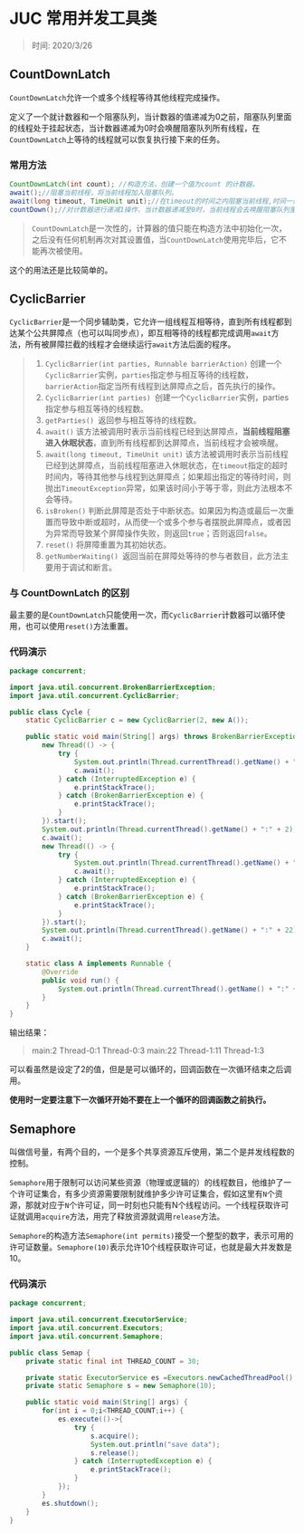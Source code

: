 # JUC 常用并发工具类

> 时间: 2020/3/26

## CountDownLatch

`CountDownLatch`允许一个或多个线程等待其他线程完成操作。

定义了一个就计数器和一个阻塞队列，当计数器的值递减为0之前，阻塞队列里面的线程处于挂起状态，当计数器递减为0时会唤醒阻塞队列所有线程，在`CountDownLatch`上等待的线程就可以恢复执行接下来的任务。

### 常用方法

```java
CountDownLatch(int count); //构造方法，创建一个值为count 的计数器。
await();//阻塞当前线程，将当前线程加入阻塞队列。
await(long timeout, TimeUnit unit);//在timeout的时间之内阻塞当前线程,时间一过则当前线程可以执行，
countDown();//对计数器进行递减1操作，当计数器递减至0时，当前线程会去唤醒阻塞队列里的所有线程。
```



> `CountDownLatch`是一次性的，计算器的值只能在构造方法中初始化一次，之后没有任何机制再次对其设置值，当`CountDownLatch`使用完毕后，它不能再次被使用。

这个的用法还是比较简单的。

## CyclicBarrier

`CyclicBarrier`是一个同步辅助类，它允许一组线程互相等待，直到所有线程都到达某个公共屏障点（也可以叫同步点），即互相等待的线程都完成调用`await`方法，所有被屏障拦截的线程才会继续运行`await`方法后面的程序。

> 1. `CyclicBarrier(int parties, Runnable barrierAction)` 创建一个`CyclicBarrier`实例，`parties`指定参与相互等待的线程数，`barrierAction`指定当所有线程到达屏障点之后，首先执行的操作。
> 2. `CyclicBarrier(int parties) `创建一个`CyclicBarrier`实例，parties指定参与相互等待的线程数。
> 3. `getParties() `返回参与相互等待的线程数。
> 4. `await()` 该方法被调用时表示当前线程已经到达屏障点，**当前线程阻塞进入休眠状态**，直到所有线程都到达屏障点，当前线程才会被唤醒。
> 5. `await(long timeout, TimeUnit unit)` 该方法被调用时表示当前线程已经到达屏障点，当前线程阻塞进入休眠状态，在`timeout`指定的超时时间内，等待其他参与线程到达屏障点；如果超出指定的等待时间，则抛出`TimeoutException`异常，如果该时间小于等于零，则此方法根本不会等待。
> 6. `isBroken()` 判断此屏障是否处于中断状态。如果因为构造或最后一次重置而导致中断或超时，从而使一个或多个参与者摆脱此屏障点，或者因为异常而导致某个屏障操作失败，则返回`true`；否则返回`false`。
> 7. `reset()` 将屏障重置为其初始状态。
> 8. `getNumberWaiting() `返回当前在屏障处等待的参与者数目，此方法主要用于调试和断言。

### 与 CountDownLatch 的区别

最主要的是`CountDownLatch`只能使用一次，而`CyclicBarrier`计数器可以循环使用，也可以使用`reset()`方法重置。

### 代码演示

```java
package concurrent;

import java.util.concurrent.BrokenBarrierException;
import java.util.concurrent.CyclicBarrier;

public class Cycle {
    static CyclicBarrier c = new CyclicBarrier(2, new A());

    public static void main(String[] args) throws BrokenBarrierException, InterruptedException {
        new Thread(() -> {
            try {
                System.out.println(Thread.currentThread().getName() + ":" + 1);
                c.await();
            } catch (InterruptedException e) {
                e.printStackTrace();
            } catch (BrokenBarrierException e) {
                e.printStackTrace();
            }
        }).start();
        System.out.println(Thread.currentThread().getName() + ":" + 2);
        c.await();
        new Thread(() -> {
            try {
                System.out.println(Thread.currentThread().getName() + ":" + 11);
                c.await();
            } catch (InterruptedException e) {
                e.printStackTrace();
            } catch (BrokenBarrierException e) {
                e.printStackTrace();
            }
        }).start();
        System.out.println(Thread.currentThread().getName() + ":" + 22);
        c.await();
    }

    static class A implements Runnable {
        @Override
        public void run() {
            System.out.println(Thread.currentThread().getName() + ":" + 3);
        }
    }
}

```

输出结果：

> main:2
> Thread-0:1
> Thread-0:3
> main:22
> Thread-1:11
> Thread-1:3

可以看虽然是设定了2的值，但是是可以循环的，回调函数在一次循环结束之后调用。

**使用时一定要注意下一次循环开始不要在上一个循环的回调函数之前执行。**

## Semaphore

叫做信号量，有两个目的，一个是多个共享资源互斥使用，第二个是并发线程数的控制。

`Semaphore`用于限制可以访问某些资源（物理或逻辑的）的线程数目，他维护了一个许可证集合，有多少资源需要限制就维护多少许可证集合，假如这里有`N`个资源，那就对应于`N`个许可证，同一时刻也只能有N个线程访问。一个线程获取许可证就调用`acquire`方法，用完了释放资源就调用`release`方法。

`Semaphore`的构造方法`Semaphore(int permits)`接受一个整型的数字，表示可用的许可证数量。`Semaphore(10)`表示允许10个线程获取许可证，也就是最大并发数是10。

### 代码演示

```java
package concurrent;

import java.util.concurrent.ExecutorService;
import java.util.concurrent.Executors;
import java.util.concurrent.Semaphore;

public class Semap {
    private static final int THREAD_COUNT = 30;

    private static ExecutorService es =Executors.newCachedThreadPool();
    private static Semaphore s = new Semaphore(10);

    public static void main(String[] args) {
        for(int i = 0;i<THREAD_COUNT;i++) {
            es.execute(()->{
                try {
                    s.acquire();
                    System.out.println("save data");
                    s.release();
                } catch (InterruptedException e) {
                    e.printStackTrace();
                }
            });
        }
        es.shutdown();
    }
}
```
















